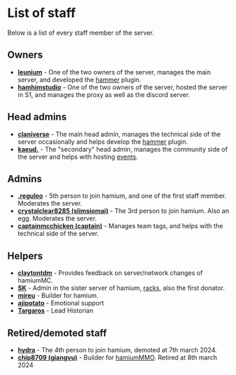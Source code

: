 # List of staff
Below is a list of every staff member of the server.

## Owners
* [__leunium__](staff/unium.md) - One of the two owners of the server, manages the main server, and developed the [hammer](extra/hammermc.md) plugin.
* [__hamhimstudio__](staff/ham.md) - One of the two owners of the server, hosted the server in S1, and manages the proxy as well as the discord server.

## Head admins
* [__claniverse__](staff/realclay.md) - The main head admin, manages the technical side of the server occasionally and helps develop the [hammer](extra/hammermc.md) plugin.
* [__kaeud.__](staff/kaeud.md) - The "secondary" head admin, manages the community side of the server and helps with hosting [events](events/1.md).

## Admins
* [__.reguleo__](staff/leo.md) - 5th person to join hamium, and one of the first staff member. Moderates the server.
* [__crystalclear8285 (slimsiomai)__](staff/slim.md) - The 3rd person to join hamium. Also an egg. Moderates the server.
* [__captainmcchicken (captain)__](staff/captain.md) - Manages team tags, and helps with the technical side of the server.

## Helpers
* [__claytontdm__](staff/fakeclay.md) - Provides feedback on server/network changes of hamiumMC.
* [__SK__](staff/sk.md) - Admin in the sister server of hamium, [racks](extra/racks.md), also the first donator.
* [__mireu__](staff/mireu.md) - Builder for hamium.
* [__ajipotato__](staff/aji.md) - Emotional support
* [__Targaros__](staff/targ.md) - Lead Historian

## Retired/demoted staff
* [__hydra__](staff/hydra.md) - The 4th person to join hamium, demoted at 7th march 2024.
* [__chip8709 (giangvu)__](staff/giangvu.md) - Builder for [hamiumMMO](extra/hamiummmo.md). Retired at 8th march 2024
